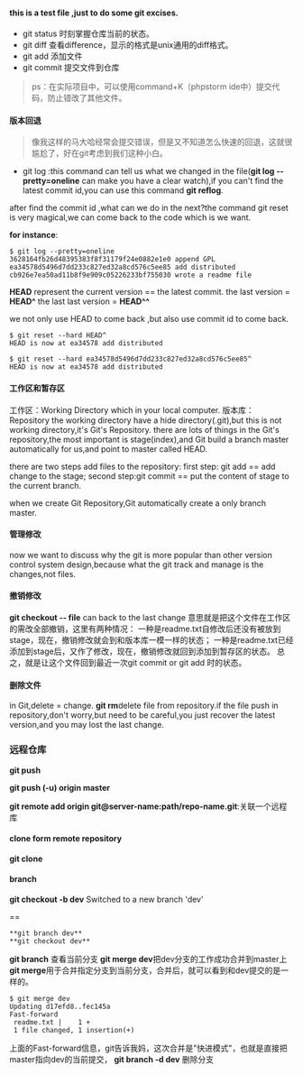 #### this is a test file ,just to do some git excises.
- git status
时刻掌握仓库当前的状态。
- git diff
查看difference，显示的格式是unix通用的diff格式。
- git add 添加文件
- git commit 提交文件到仓库
> ps：在实际项目中，可以使用command+K（phpstorm ide中）提交代码，防止错改了其他文件。

#### **版本回退**
> 像我这样的马大哈经常会提交错误，但是又不知道怎么快速的回退，这就很尴尬了，好在git考虑到我们这种小白。

- git log :this command can tell us what we changed in the file(**git log --pretty=oneline** can make you have a clear watch),if you can't find the latest commit id,you can use this command **git reflog**.

after find the commit id ,what can we do in the next?the command git reset is very magical,we can come back to the code which is we want.

**for instance**:
```
$ git log --pretty=oneline
3628164fb26d48395383f8f31179f24e0882e1e0 append GPL
ea34578d5496d7dd233c827ed32a8cd576c5ee85 add distributed
cb926e7ea50ad11b8f9e909c05226233bf755030 wrote a readme file
```

**HEAD** represent the current version == the latest commit.
the last version = **HEAD^**
the last last version = **HEAD^^**

we not only use HEAD to come back ,but also use commit id to come back.
```
$ git reset --hard HEAD^
HEAD is now at ea34578 add distributed
```
```
$ git reset --hard ea34578d5496d7dd233c827ed32a8cd576c5ee85^
HEAD is now at ea34578 add distributed
```

#### 工作区和暂存区
工作区：Working Directory
which in your local computer. 
版本库：Repository
the working directory have a hide directory(.git),but this is not working directory,it's Git's Repository.
there are lots of things in the Git's repository,the most important is stage(index),and Git build a branch master automatically for us,and point to master called HEAD.

there are two steps add files to the repository:
first step: git add == add change to the stage;
second step:git commit == put the content of stage to the current branch.

when we create Git Repository,Git automatically create a only branch master.

#### 管理修改
now we want to discuss why the git is more popular than other version control system design,because what the git track and manage is the changes,not files.

#### 撤销修改
**git checkout -- file** can back to the last change
意思就是把这个文件在工作区的需改全部撤销，这里有两种情况：
一种是readme.txt自修改后还没有被放到stage，现在，撤销修改就会到和版本库一模一样的状态；
一种是readme.txt已经添加到stage后，又作了修改，现在，撤销修改就回到添加到暂存区的状态。
总之，就是让这个文件回到最近一次git commit or git add 时的状态。

#### 删除文件
in Git,delete = change.
**git rm**delete file from repository.if the file push in repository,don't worry,but need to be careful,you just recover the latest version,and you may lost the last change.

### 远程仓库
**git push**

**git push (-u) origin master**

**git remote add origin git@server-name:path/repo-name.git**:关联一个远程库

#### clone form remote repository
**git clone**

#### branch 
**git checkout -b dev** Switched to a new branch 'dev'

==
```
**git branch dev** 
**git checkout dev**
```
**git branch** 查看当前分支
**git merge dev**把dev分支的工作成功合并到master上
**git merge**用于合并指定分支到当前分支，合并后，就可以看到和dev提交的是一样的。
```
$ git merge dev
Updating d17efd8..fec145a
Fast-forward
 readme.txt |    1 +
 1 file changed, 1 insertion(+)
```
上面的Fast-forward信息，git告诉我妈，这次合并是"快进模式"，也就是直接把master指向dev的当前提交，
**git branch -d dev** 删除分支


